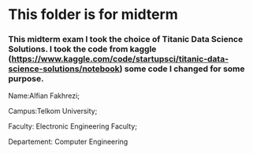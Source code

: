 # This folder is for midterm

### This midterm exam I took the choice of Titanic Data Science Solutions. I took the code from kaggle (https://www.kaggle.com/code/startupsci/titanic-data-science-solutions/notebook) some code I changed for some purpose.

Name:Alfian Fakhrezi;

Campus:Telkom University;

Faculty: Electronic Engineering Faculty;

Departement: Computer Engineering
